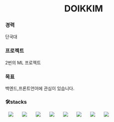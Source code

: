 <h1 align="center"> DOIKKIM</h1>

<h3>경력</h3>
단국대

<h3>프로젝트</h3>
2번의 ML 프로젝트

<h3>목표</h3>
백엔드,프론트언어에 관심이 있습니다.

<h3>🛠stacks</h3>
<div>
<img src="https://img.shields.io/badge/python-3670A0?style=for-the-badge&logo=python&logoColor=ffdd54" style="height : auto; margin-left : 10px; margin-right : 10px;"/></a>&nbsp;
<img src="https://img.shields.io/badge/java-%23ED8B00.svg?style=for-the-badge&logo=java&logoColor=white" style="height : auto; margin-left : 10px; margin-right : 10px;"/></a>&nbsp;
<img src="https://img.shields.io/badge/c-%2300599C.svg?style=for-the-badge&logo=c%2B%2B&logoColor=white" style="height : auto; margin-left : 10px; margin-right : 10px;"/></a>&nbsp;
<img src="https://img.shields.io/badge/c++-%2300599C.svg?style=for-the-badge&logo=c%2B%2B&logoColor=white" style="height : auto; margin-left : 10px; margin-right : 10px;"/></a>&nbsp;
<img src="https://img.shields.io/badge/HTML5-E34F26?style=flat-square&logo=HTML5&logoColor=white" style="height : auto; margin-left : 10px; margin-right : 10px;"/></a>&nbsp;
<img src="https://img.shields.io/badge/CSS3-1572B6?style=flat-square&logo=CSS3&logoColor=white" style="height : auto; margin-left : 10px; margin-right : 10px;"/></a>&nbsp;
<img src="https://img.shields.io/badge/github-%23121011.svg?style=for-the-badge&logo=github&logoColor=white" style="height : auto; margin-left : 10px; margin-right : 10px;"/></a>&nbsp;
<img src="https://img.shields.io/badge/mysql-%2300f.svg?style=for-the-badge&logo=mysql&logoColor=white" style="height : auto; margin-left : 10px; margin-right : 10px;"/></a>&nbsp;
</div>

